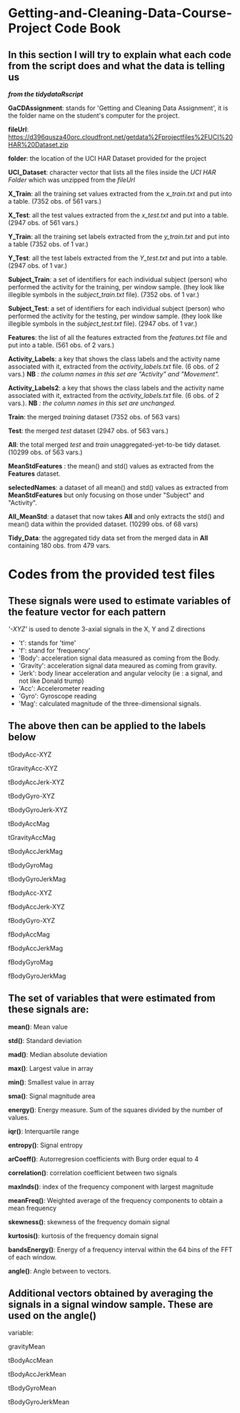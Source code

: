 # Getting-and-Cleaning-Data-Course-Project Code Book

## In this section I will try to explain what each code from the script does and what the data is telling us

***from the tidydataRscript***

**GaCDAssignment**: stands for 'Getting and Cleaning Data Assignment', it is the folder name on the student's computer for the project.

**fileUrl**: https://d396qusza40orc.cloudfront.net/getdata%2Fprojectfiles%2FUCI%20HAR%20Dataset.zip

**folder**: the location of the UCI HAR Dataset provided for the project

**UCI_Dataset**: character vector that lists all the files inside the *UCI HAR Folder* which was unzipped from the *fileUrl*

**X_Train**: all the training set values extracted from the *x_train.txt* and put into a table. (7352 obs. of 561 vars.)

**X_Test**: all the test values extracted from the *x_test.txt* and put into a table. (2947 obs. of 561 vars.)

**Y_Train**: all the training set labels extracted from the *y_train.txt* and put into a table (7352 obs. of 1 var.)

**Y_Test**:  all the test labels extracted from the *Y_test.txt* and put into a table. (2947 obs. of 1 var.)

**Subject_Train**: a set of identifiers for each individual subject (person) who performed the activity for the training, per window sample. (they look like illegible symbols in the *subject_train.txt* file). (7352 obs. of 1 var.)

**Subject_Test**: a set of identifiers for each individual subject (person) who performed the activity for the testing, per window sample. (they look like illegible symbols in the *subject_test.txt* file). (2947 obs. of 1 var.)

**Features**: the list of all the features extracted from the *features.txt* file and put into a table. (561 obs. of 2 vars.)

**Activity_Labels**: a key that shows the class labels and the activity name associated with it, extracted from the *activity_labels.txt* file.  (6 obs. of 2 vars.) **NB** *: the column names in this set are "Activity" and "Movement".*

**Activity_Labels2**:  a key that shows the class labels and the activity name associated with it, extracted from the *activity_labels.txt* file.  (6 obs. of 2 vars.). **NB** *: the column names in this set are unchanged.*

**Train**: the merged *training* dataset (7352 obs. of 563 vars)

**Test**: the merged *test* dataset (2947 obs. of 563 vars.)

**All**: the total merged *test* and *train* unaggregated-yet-to-be tidy dataset. (10299 obs. of 563 vars.) 

**MeanStdFeatures** : the mean() and std() values as extracted from the **Features** dataset. 

**selectedNames**: a dataset of all mean() and std() values as extracted from **MeanStdFeatures** but only focusing on those under "Subject" and "Activity".

**All_MeanStd**: a dataset that now takes **All** and only extracts the std() and mean() data within the provided dataset. (10299 obs. of 68 vars)

**Tidy_Data**:  the aggregated tidy data set from the merged data in **All** containing 180 obs. from 479 vars. 

# Codes from the provided test files

## These signals were used to estimate variables of the feature vector for each pattern

*'-XYZ'* is used to denote 3-axial signals in the X, Y and Z directions

- 't': stands for 'time'
- 'f': stand for 'frequency'
- 'Body': acceleration signal data measured as coming from the Body. 
- 'Gravity': acceleration signal data meaured as coming from gravity.
- 'Jerk': body linear acceleration and angular velocity (ie : a signal, and not like Donald trump)
- 'Acc': Accelerometer reading
- 'Gyro': Gyroscope reading
- 'Mag': calculated magnitude of the three-dimensional signals. 

## The above then can be applied to the labels below

tBodyAcc-XYZ

tGravityAcc-XYZ

tBodyAccJerk-XYZ

tBodyGyro-XYZ

tBodyGyroJerk-XYZ

tBodyAccMag

tGravityAccMag

tBodyAccJerkMag

tBodyGyroMag

tBodyGyroJerkMag

fBodyAcc-XYZ

fBodyAccJerk-XYZ

fBodyGyro-XYZ

fBodyAccMag

fBodyAccJerkMag

fBodyGyroMag

fBodyGyroJerkMag

## The set of variables that were estimated from these signals are: 

**mean()**: Mean value

**std()**: Standard deviation

**mad()**: Median absolute deviation 

**max()**: Largest value in array

**min()**: Smallest value in array

**sma()**: Signal magnitude area

**energy()**: Energy measure. Sum of the squares divided by the number of values. 

**iqr()**: Interquartile range 

**entropy()**: Signal entropy

**arCoeff()**: Autorregresion coefficients with Burg order equal to 4

**correlation()**: correlation coefficient between two signals

**maxInds()**: index of the frequency component with largest magnitude

**meanFreq()**: Weighted average of the frequency components to obtain a mean frequency

**skewness()**: skewness of the frequency domain signal 

**kurtosis()**: kurtosis of the frequency domain signal 

**bandsEnergy()**: Energy of a frequency interval within the 64 bins of the FFT of each window.

**angle()**: Angle between to vectors.

## Additional vectors obtained by averaging the signals in a signal window sample. These are used on the angle()
variable:

gravityMean

tBodyAccMean

tBodyAccJerkMean

tBodyGyroMean

tBodyGyroJerkMean
